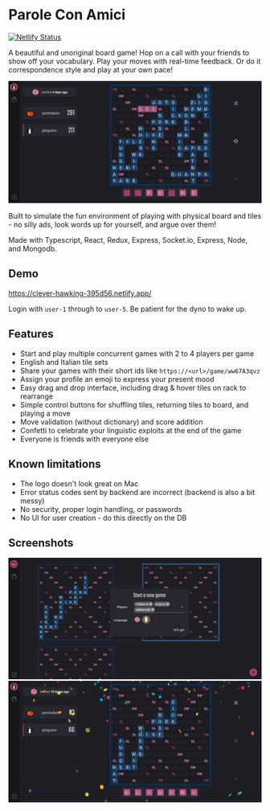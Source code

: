 # Parole Con Amici

[![Netlify Status](https://api.netlify.com/api/v1/badges/4f549f3f-15d8-422d-8ded-5012834b135a/deploy-status)](https://app.netlify.com/sites/clever-hawking-395d56/deploys)

A beautiful and unoriginal board game! Hop on a call with your friends to show off your vocabulary. Play your moves with real-time feedback. Or do it correspondence style and play at your own pace!

![](/markdown-assets/game.jpg)

Built to simulate the fun environment of playing with physical board and tiles - no silly ads, look words up for yourself, and argue over them!

Made with Typescript, React, Redux, Express, Socket.io, Express, Node, and Mongodb.

## Demo

https://clever-hawking-395d56.netlify.app/

Login with `user-1` through to `user-5`. Be patient for the dyno to wake up.

## Features

- Start and play multiple concurrent games with 2 to 4 players per game
- English and Italian tile sets
- Share your games with their short ids like `https://<url>/game/ww67A3qvz`
- Assign your profile an emoji to express your present mood
- Easy drag and drop interface, including drag & hover tiles on rack to rearrange
- Simple control buttons for shuffling tiles, returning tiles to board, and playing a move
- Move validation (without dictionary) and score addition
- Confetti to celebrate your linguistic exploits at the end of the game
- Everyone is friends with everyone else

## Known limitations

- The logo doesn't look great on Mac
- Error status codes sent by backend are incorrect (backend is also a bit messy)
- No security, proper login handling, or passwords
- No UI for user creation - do this directly on the DB

## Screenshots

![](/markdown-assets/new-game.jpg)
![](/markdown-assets/confetti.jpg)
